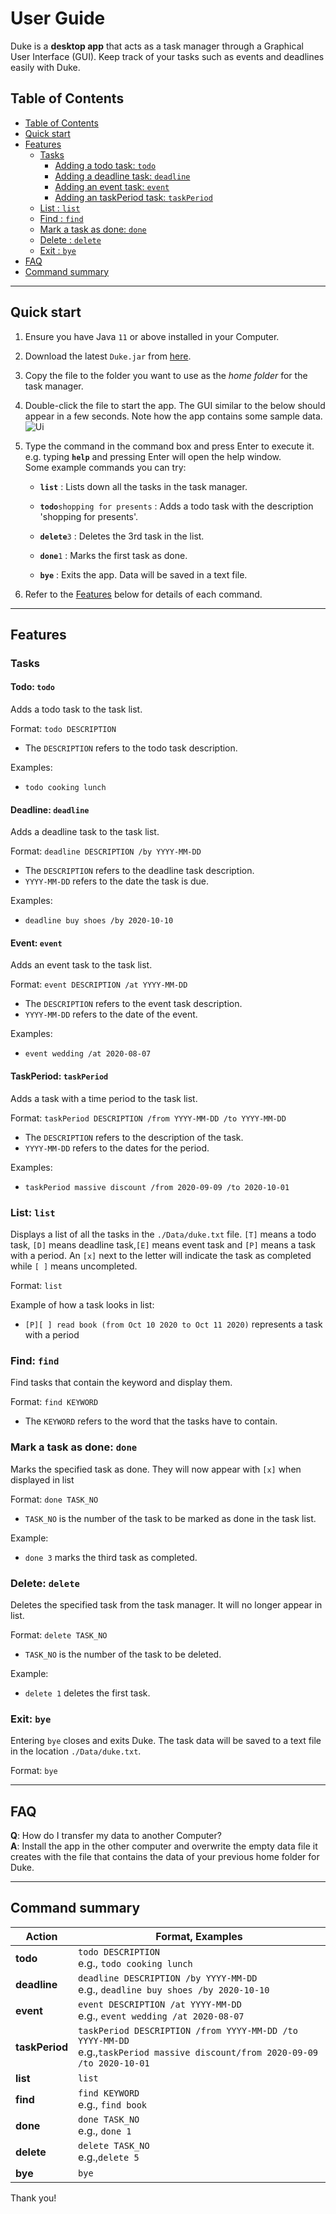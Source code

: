 # User Guide

Duke is a **desktop app** that acts as a task manager through a
Graphical User Interface (GUI). Keep track of your tasks such as events and
deadlines easily with Duke.

## Table of Contents
- [Table of Contents](#table-of-contents)
- [Quick start](#quick-start)
- [Features](#features)
   - [Tasks](#Tasks)
      - [Adding a todo task: `todo`](#todo-todo)
      - [Adding a deadline task: `deadline`](#deadline-deadline)
      - [Adding an event task: `event`](#event-event)
      - [Adding an taskPeriod task: `taskPeriod`](#taskperiod-taskperiod)
   - [List : `list`](#list-list)
   - [Find : `find`](#find-find)
   - [Mark a task as done: `done`](#mark-a-task-as-done-done)
   - [Delete : `delete`](#delete-delete)
   - [Exit : `bye`](#exit-bye)
- [FAQ](#faq)
- [Command summary](#command-summary)

--------------------------------------------------------------------------------------------------------------------

## Quick start

1. Ensure you have Java `11` or above installed in your Computer.

1. Download the latest `Duke.jar` from [here](https://github.com/Samuel-bit-prog/ip/releases).

1. Copy the file to the folder you want to use as the _home folder_ for the task manager.

1. Double-click the file to start the app. The GUI similar to the below should appear in a few seconds. Note how the
   app contains some sample data.<br>
   ![Ui](./docs/Ui.png)

1. Type the command in the command box and press Enter to execute it. e.g. typing **`help`** and pressing
   Enter will open the help window.<br>
   Some example commands you can try:

   * **`list`** : Lists down all the tasks in the task manager.

   * **`todo`**`shopping for presents` : Adds a todo task with the description 'shopping for presents'.

   * **`delete`**`3` : Deletes the 3rd task in the list.

   * **`done`**`1` : Marks the first task as done.

   * **`bye`** : Exits the app. Data will be saved in a text file.

1. Refer to the [Features](#features) below for details of each command.

--------------------------------------------------------------------------------------------------------------------

## Features

### Tasks

#### Todo: `todo`

Adds a todo task to the task list.

Format: `todo DESCRIPTION`
* The `DESCRIPTION` refers to the todo task description.

Examples:
* `todo cooking lunch`

#### Deadline: `deadline`

Adds a deadline task to the task list.

Format: `deadline DESCRIPTION /by YYYY-MM-DD`
* The `DESCRIPTION` refers to the deadline task description.
* `YYYY-MM-DD` refers to the date the task is due.

Examples:
* `deadline buy shoes /by 2020-10-10`

#### Event: `event`

Adds an event task to the task list.

Format: `event DESCRIPTION /at YYYY-MM-DD`
* The `DESCRIPTION` refers to the event task description.
* `YYYY-MM-DD` refers to the date of the event.

Examples:
* `event wedding /at 2020-08-07`

#### TaskPeriod: `taskPeriod`

Adds a task with a time period to the task list.

Format: `taskPeriod DESCRIPTION /from YYYY-MM-DD /to YYYY-MM-DD`
* The `DESCRIPTION` refers to the description of the task.
* `YYYY-MM-DD` refers to the dates for the period.

Examples:
* `taskPeriod massive discount /from 2020-09-09 /to 2020-10-01`

### List: `list`

Displays a list of all the tasks in the `./Data/duke.txt` file. `[T]` means a todo task,
`[D]` means deadline task,`[E]` means event task and `[P]` means a task with a period.
An `[x]` next to the letter will indicate the task as completed while `[ ]` means uncompleted.

Format: `list`

Example of how a task looks in list:
* `[P][ ] read book (from Oct 10 2020 to Oct 11 2020)` represents a task
  with a period

### Find: `find`

Find tasks that contain the keyword and display them.

Format: `find KEYWORD`
* The `KEYWORD` refers to the word that the tasks have to contain.

### Mark a task as done: `done`
Marks the specified task as done. They will now appear with `[x]` when
displayed in list

Format: `done TASK_NO`

* `TASK_NO` is the number of the task to be marked as done in the task list.

Example:
* `done 3` marks the third task as completed.

### Delete: `delete`

Deletes the specified task from the task manager. It will no longer appear in list.

Format: `delete TASK_NO`

* `TASK_NO` is the number of the task to be deleted.

Example:
* `delete 1` deletes the first task.

### Exit: `bye`

Entering `bye` closes and exits Duke. The task data will be saved to a text file in the location `./Data/duke.txt`.

Format: `bye`

--------------------------------------------------------------------------------------------------------------------

## FAQ

**Q**: How do I transfer my data to another Computer?<br>
**A**: Install the app in the other computer and overwrite the empty data file it creates with the file that contains
the data of your previous home folder for Duke.

--------------------------------------------------------------------------------------------------------------------

## Command summary

Action | Format, Examples
--------|------------------
**todo** | `todo DESCRIPTION` <br> e.g., `todo cooking lunch`
**deadline** | `deadline DESCRIPTION /by YYYY-MM-DD` <br> e.g., `deadline buy shoes /by 2020-10-10`
**event** | `event DESCRIPTION /at YYYY-MM-DD` <br> e.g., `event wedding /at 2020-08-07`
**taskPeriod** | `taskPeriod DESCRIPTION /from YYYY-MM-DD /to YYYY-MM-DD` <br> e.g.,`taskPeriod massive discount/from 2020-09-09 /to 2020-10-01`
**list** | `list`
**find** | `find KEYWORD` <br> e.g., `find book`
**done** | `done TASK_NO` <br> e.g., `done 1`
**delete** | `delete TASK_NO`<br> e.g.,`delete 5`
**bye** | `bye`

Thank you!
